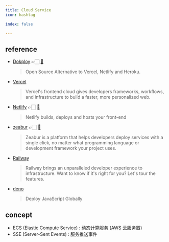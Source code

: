 ```yaml
---
title: Cloud Service
icon: hashtag

index: false

---
```


<!-- more -->

## reference

- [Dokploy](https://dokploy.com) 👉🏻 [🐙](https://github.com/Dokploy/dokploy)
    > Open Source Alternative to Vercel, Netlify and Heroku.
- [Vercel](https://vercel.com)
    > Vercel's frontend cloud gives developers frameworks, workflows, and infrastructure to build a faster, more personalized web.
- [Netlify](https://www.netlify.com) 👉🏻 [🐙](https://github.com/netlify)
    > Netlify builds, deploys and hosts your front-end 
- [zeabur](https://zeabur.com) 👉🏻 [🐙](https://github.com/zeabur)
    > Zeabur is a platform that helps developers deploy services with a single click, no matter what programming language or development framework your project uses.
- [Railway](https://railway.app)
    > Railway brings an unparalleled developer experience to infrastructure. Want to know if it's right for you? Let's tour the features.
- [deno](https://dash.deno.com)
    > Deploy JavaScript Globally

## concept

- ECS (Elastic Compute Service) : 动态计算服务 (AWS 云服务器)
- SSE (Server-Sent Events) : 服务推送事件 